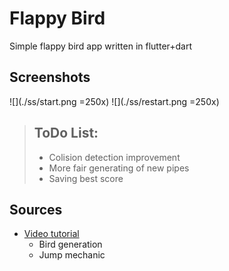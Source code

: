 # Flappy Bird

Simple flappy bird app written in flutter+dart

## Screenshots
![](./ss/start.png =250x)
![](./ss/restart.png =250x)

>## ToDo List:
>- Colision detection improvement
>- More fair generating of new pipes
>- Saving best score

## Sources
- [Video tutorial](https://www.youtube.com/watch?v=vgmVPpFP0fI)
  - Bird generation
  - Jump mechanic
